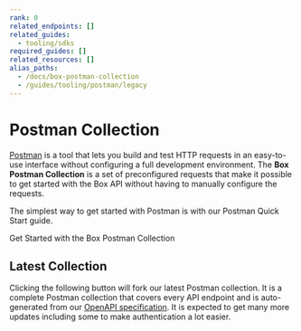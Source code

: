 ```yaml
---
rank: 0
related_endpoints: []
related_guides:
  - tooling/sdks
required_guides: []
related_resources: []
alias_paths:
  - /docs/box-postman-collection
  - /guides/tooling/postman/legacy
---
```


# Postman Collection

[Postman][postman] is a tool that lets you build and test HTTP requests in an
easy-to-use interface without configuring a full development environment. The
**Box Postman Collection** is a set of preconfigured requests that make it
possible to get started with the Box API without having to manually configure
the requests.

The simplest way to get started with Postman is with our Postman Quick Start guide.

<CTA to='g://tooling/postman/quick-start'>
  Get Started with the Box Postman Collection
</CTA>

## Latest Collection

Clicking the following button will fork our latest Postman
collection. It is a complete Postman collection that covers every API endpoint
and is auto-generated from our [OpenAPI specification][openapi]. It is expected
to get many more updates including some to make authentication a lot easier.

<Postman anonymous />

[postman]: https://postman.com
[openapi]: https://github.com/box/box-openapi
[v8]: https://learning.postman.com/docs/administration/upgrading/#downloading-postman-v8
